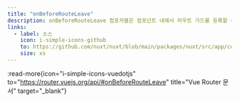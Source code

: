 ```yaml
---
title: "onBeforeRouteLeave"
description: onBeforeRouteLeave 컴포저블은 컴포넌트 내에서 라우트 가드를 등록할 수 있게 해줍니다.
links:
  - label: 소스
    icon: i-simple-icons-github
    to: https://github.com/nuxt/nuxt/blob/main/packages/nuxt/src/app/composables/router.ts
    size: xs
---
```


:read-more{icon="i-simple-icons-vuedotjs" to="https://router.vuejs.org/api/#onBeforeRouteLeave" title="Vue Router 문서" target="_blank"}
